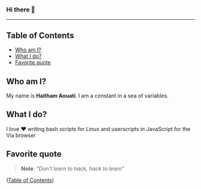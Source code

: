 ### Hi there 👋
___

## Table of Contents

- [Who am I?](#who-am-i)
- [What I do?](#what-i-do)
- [Favorite quote](#favorite-quote)

## Who am I?
My name is **Haitham Aouati**. I am a constant in a sea of variables.

## What I do?
I love :heart: writing bash scripts for Linux and userscripts in JavaScript for the Via browser

## Favorite quote
> **Note**:
> _“Don't learn to hack, hack to learn”_

([Table of Contents](#table-of-contents))
